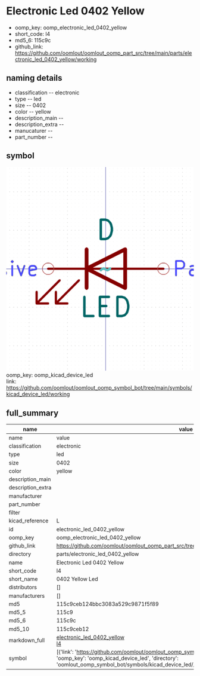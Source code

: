 # Electronic Led 0402 Yellow

  
* oomp_key: oomp_electronic_led_0402_yellow 
* short_code: l4
* md5_6: 115c9c  
* github_link: https://github.com/oomlout/oomlout_oomp_part_src/tree/main/parts/electronic_led_0402_yellow/working  
## naming details
* classification -- electronic
* type -- led
* size -- 0402
* color -- yellow
* description_main -- 
* description_extra -- 
* manucaturer -- 
* part_number -- 



## symbol

![](symbol/0/working/working_600.png)  
oomp_key: oomp_kicad_device_led  
link: https://github.com/oomlout/oomlout_oomp_symbol_bot/tree/main/symbols/kicad_device_led/working  


## full_summary
| name | value | 
| --- | --- | 
| name | value | 
| classification | electronic | 
| type | led | 
| size | 0402 | 
| color | yellow | 
| description_main |  | 
| description_extra |  | 
| manufacturer |  | 
| part_number |  | 
| filter |  | 
| kicad_reference | L | 
| id | electronic_led_0402_yellow | 
| oomp_key | oomp_electronic_led_0402_yellow | 
| github_link | https://github.com/oomlout/oomlout_oomp_part_src/tree/main/parts/electronic_led_0402_yellow/working | 
| directory | parts/electronic_led_0402_yellow | 
| name | Electronic Led 0402 Yellow | 
| short_code | l4 | 
| short_name | 0402 Yellow Led | 
| distributors | [] | 
| manufacturers | [] | 
| md5 | 115c9ceb124bbc3083a529c9871f5f89 | 
| md5_5 | 115c9 | 
| md5_6 | 115c9c | 
| md5_10 | 115c9ceb12 | 
| markdown_full | [electronic_led_0402_yellow](https://github.com/oomlout/oomlout_oomp_part_src/tree/main/parts/electronic_led_0402_yellow/working)<br>[l4](https://github.com/oomlout/oomlout_oomp_part_src/tree/main/parts/electronic_led_0402_yellow/working)<br> | 
| symbol | [{'link': 'https://github.com/oomlout/oomlout_oomp_symbol_bot/tree/main/symbols/kicad_device_led', 'oomp_key': 'oomp_kicad_device_led', 'directory': 'oomlout_oomp_symbol_bot/symbols/kicad_device_led//working/working.kicad_sym'}] | 
